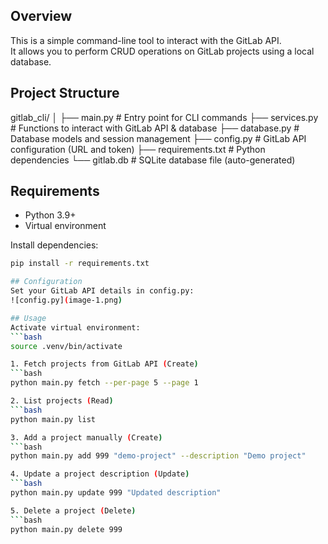 ## Overview
This is a simple command-line tool to interact with the GitLab API.  
It allows you to perform CRUD operations on GitLab projects using a local database.

## Project Structure
gitlab_cli/
│
├── main.py # Entry point for CLI commands
├── services.py # Functions to interact with GitLab API & database
├── database.py # Database models and session management
├── config.py # GitLab API configuration (URL and token)
├── requirements.txt # Python dependencies
└── gitlab.db # SQLite database file (auto-generated)

## Requirements
- Python 3.9+  
- Virtual environment

Install dependencies:
```bash
pip install -r requirements.txt

## Configuration
Set your GitLab API details in config.py:
![config.py](image-1.png)

## Usage
Activate virtual environment:
```bash
source .venv/bin/activate

1. Fetch projects from GitLab API (Create)
```bash
python main.py fetch --per-page 5 --page 1

2. List projects (Read)
```bash
python main.py list

3. Add a project manually (Create)
```bash
python main.py add 999 "demo-project" --description "Demo project"

4. Update a project description (Update)
```bash
python main.py update 999 "Updated description"

5. Delete a project (Delete)
```bash
python main.py delete 999


